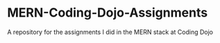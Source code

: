 # MERN-Coding-Dojo-Assignments
A repository for the assignments I did in the MERN stack at Coding Dojo
